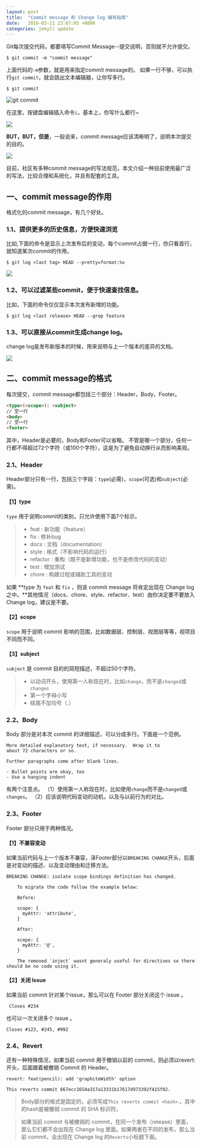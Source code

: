 ```yaml
---
layout: post
title:  "Commit message 和 Change log 编写指南"
date:   2016-03-11 23:07:05 +0800
categories: jekyll update
---
```



Git每次提交代码，都要填写Commit Message--提交说明，否则就不允许提交。

```git
$ git commit -m "commit message"
```

上面代码的`-m`参数，就是用来指定commit message的。
如果一行不够，可以执行`git commit`，就会跳出文本编辑器，让你写多行。

```git
$ git commit
```

![git commit](/image/img20160312000.png)

在这里，按键盘编辑插入命令`i`，基本上，你写什么都行~

![](/image/img20160312001.png)

**BUT，BUT，但是**，一般说来，commit message应该清晰明了，说明本次提交的目的。

![](/image/img20160312002.png)

目前，社区有多种commit message的写法规范，本文介绍一种目前使用最广泛的写法，比较合理和系统化，并且有配套的工具。

## 一、commit message的作用

格式化的commit message，有几个好处。

### 1.1、提供更多的历史信息，方便快速浏览

比如,下面的命令是显示上次发布后的变动，每个commit占据一行，你只看首行，就知道某次commit的作用。

```git
$ git log <last tag> HEAD --pretty=format:%s
```

![](/image/img20160312003.png)

### 1.2、可以过滤某些commit，便于快速查找信息。

比如，下面的命令仅仅显示本次发布新增的功能。

```git
$ git log <last release> HEAD --grep feature
```

### 1.3、可以直接从commit生成change log。

change log是发布新版本的时候，用来说明与上一个版本的差异的文档。

![](/image/img20160312004.png)

## 二、commit message的格式

每次提交，commit message都包括三个部分：Header，Body，Footer。

```html
<type>(<scope>): <subject>
// 空一行
<body>
// 空一行
<footer>
```

其中，Header是必要的，Body和Footer可以省略。
不管是哪一个部分，任何一行都不得超过72个字符（或100个字符），这是为了避免自动换行从而影响美观。

### 2.1、Header

Header部分只有一行，包括三个字段：`type`(必需)，`scope`(可选)和`subject`(必需)。

#### 【1】type

 `type` 用于说明commit的类别，只允许使用下面7个标示。

> * feat : 新功能（feature）
> * fix : 修补bug
> * docs : 文档（documentation）
> * style : 格式（不影响代码的运行）
> * refactor : 重构（既不是新增功能，也不是修改代码的变动）
> * test : 增加测试
> * chore : 构建过程或辅助工具的变动

如果 **type 为 `feat` 和 `fix` ，则该 commit message 将肯定出现在 Change log 之中。**其他情况（docs、chore、style、refactor、test）由你决定要不要放入 Change log，建议是不要。

#### 【2】scope

 `scope` 用于说明 commit 影响的范围，比如数据层、控制层、视图层等等，视项目不同而不同。

#### 【3】subject

 `subject` 是 commit 目的的简短描述，不超过50个字符。

> * 以动词开头，使用第一人称现在时，比如`change`，而不是`changed`或`changes`
> * 第一个字母小写
> * 结尾不加句号（.）



### 2.2、Body

Body 部分是对本次 commit 的详细描述，可以分成多行。下面是一个范例。

```
More detailed explanatory text, if necessary.  Wrap it to
about 72 characters or so.

Further paragraphs come after blank lines.

- Bullet points are okay, too
- Use a hanging indent
```

有两个注意点。
（1）使用第一人称现在时，比如使用`change`而不是`changed`或`changes`。
（2）应该说明代码变动的动机，以及与以前行为的对比。

### 2.3、Footer

Footer 部分只用于两种情况。

#### 【1】不兼容变动

如果当前代码与上一个版本不兼容，泽Footer部分以`BREAKING CHANGE`开头，后面是对变动的描述、以及变动理由和迁移方法。

```git
BREAKING CHANGE: isolate scope bindings definition has changed.

    To migrate the code follow the example below:

    Before:

    scope: {
      myAttr: 'attribute',
    }

    After:

    scope: {
      myAttr: '@',
    }

    The removed `inject` wasnt generaly useful for directives so there should be no code using it.
```

#### 【2】关闭 Issue

如果当前 commit 针对某个issue，那么可以在 Footer 部分关闭这个 issue 。

```git
 Closes #234
```

也可以一次关闭多个 issue 。

```
Closes #123, #245, #992
```

### 2.4、Revert

还有一种特殊情况，如果当前 commit 用于撤销以前的 commit，则必须以revert:开头，后面跟着被撤销 Commit 的 Header。

```git
revert: feat(pencil): add 'graphiteWidth' option

This reverts commit 667ecc1654a317a13331b17617d973392f415f02.
```

> Body部分的格式是固定的，必须写成`This reverts commit <hash>`.，其中的hash是被撤销 commit 的 SHA 标识符。

> 如果当前 commit 与被撤销的 commit，在同一个发布（release）里面，那么它们都不会出现在 Change log 里面。如果两者在不同的发布，那么当前 commit，会出现在 Change log 的`Reverts`小标题下面。
